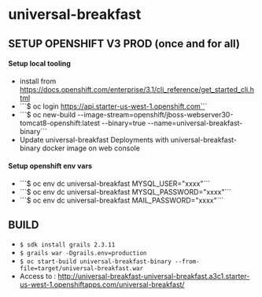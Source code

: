universal-breakfast
===================

SETUP OPENSHIFT V3 PROD (once and for all)
-----------------------

#### Setup local tooling
* install from https://docs.openshift.com/enterprise/3.1/cli_reference/get_started_cli.html
* ```$ oc login https://api.starter-us-west-1.openshift.com``̀
* ```$ oc new-build --image-stream=openshift/jboss-webserver30-tomcat8-openshift:latest --binary=true --name=universal-breakfast-binary``̀
* Update universal-breakfast Deployments with universal-breakfast-binary docker image on web console
#### Setup openshift env vars
* ```$ oc env dc universal-breakfast MYSQL_USER="xxxx"``̀
* ```$ oc env dc universal-breakfast MYSQL_PASSWORD="xxxx"``̀
* ```$ oc env dc universal-breakfast MAIL_PASSWORD="xxxx"``̀


BUILD
-----

* ```$ sdk install grails 2.3.11```
* ```$ grails war -Dgrails.env=production```
* ```$ oc start-build universal-breakfast-binary --from-file=target/universal-breakfast.war```
* Access to : http://universal-breakfast-universal-breakfast.a3c1.starter-us-west-1.openshiftapps.com/universal-breakfast/
